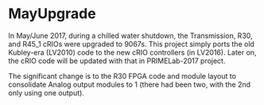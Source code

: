 # MayUpgrade

In May/June 2017, during a chilled water shutdown, the Transmission, R30, and R45_1 cRIOs were upgraded to 9067s.  This project simply ports the old Kubley-era (LV2010) code to the new cRIO controllers (in LV2016).  Later on, the cRIO code will be updated with that in PRIMELab-2017 project.

The significant change is to the R30 FPGA code and module layout to consolidate Analog output modules to 1 (there had been two, with the 2nd only using one output).
